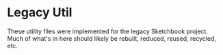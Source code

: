 # Legacy Util

These utility files were implemented for the legacy Sketchbook project. Much of what's in here should likely be rebuilt, reduced, reused, recycled, etc.
